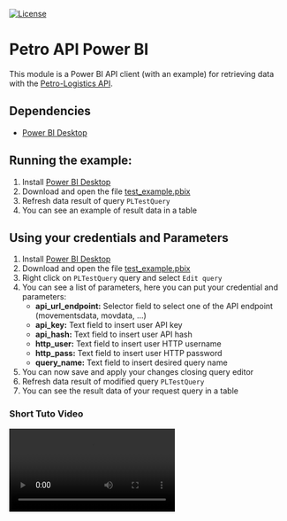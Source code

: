[![License](https://img.shields.io/github/license/petro-logistics/petro-api-power-bi.svg)](LICENSE)

# Petro API Power BI
This module is a Power BI API client (with an example) for retrieving data with the [Petro-Logistics API](https://secure.petro-logistics.com/client/api).

## Dependencies
- [Power BI Desktop](https://www.microsoft.com/store/productid/9NTXR16HNW1T?ocid=pdpshare)

## Running the example:
1. Install [Power BI Desktop](https://www.microsoft.com/store/productid/9NTXR16HNW1T?ocid=pdpshare)
2. Download and open the file [test_example.pbix](examples/test_example.pbix)
3. Refresh data result of query `PLTestQuery`
4. You can see an example of result data in a table

## Using your credentials and Parameters
1. Install [Power BI Desktop](https://www.microsoft.com/store/productid/9NTXR16HNW1T?ocid=pdpshare)
2. Download and open the file [test_example.pbix](examples/test_example.pbix)
3. Right click on `PLTestQuery` query and select `Edit query`
4. You can see a list of parameters, here you can put your credential and parameters:
    - **api_url_endpoint:** Selector field to select one of the API endpoint (movementsdata, movdata, ...)
    - **api_key:** Text field to insert user API key
    - **api_hash:** Text field to insert user API hash
    - **http_user:** Text field to insert user HTTP username
    - **http_pass:** Text field to insert user HTTP password
    - **query_name:** Text field to insert desired query name
5. You can now save and apply your changes closing query editor
6. Refresh data result of modified query `PLTestQuery`
7. You can see the result data of your request query in a table

### Short Tuto Video
![](docs/assets/test_example_tutorial.mp4)